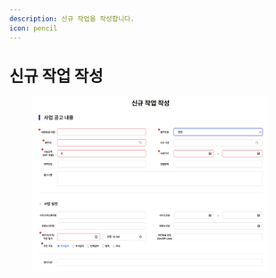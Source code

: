 ```yaml
---
description: 신규 작업을 작성합니다.
icon: pencil
---
```


# 신규 작업 작성

<figure><img src="../.gitbook/assets/image (2).png" alt=""><figcaption></figcaption></figure>

